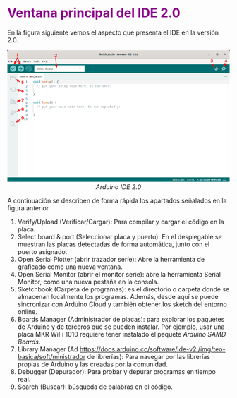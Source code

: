 # <FONT COLOR=#8B008B>Ventana principal del IDE 2.0</font>
En la figura siguiente vemos el aspecto que presenta el IDE en la versión 2.0.

<center>

![Arduino IDE 2.0](../img/IDE/IDE.png)  
*Arduino IDE 2.0*

</center>

A continuación se describen de forma rápida los apartados señalados en la figura anterior.

1. Verify/Upload (Verificar/Cargar): Para compilar y cargar el código en la placa.
2. Select board & port (Seleccionar placa y puerto): En el desplegable se muestran las placas detectadas de forma automática, junto con el puerto asignado.
3. Open Serial Plotter (abrir trazador seríe): Abre la herramienta de graficado como una nueva ventana.
4. Open Serial Monitor (abrir el monitor serie): abre la herramienta Serial Monitor, como una nueva pestaña en la consola.
5. Sketchbook (Carpeta de programas): es el directorio o carpeta donde se almacenan localmente los programas. Además, desde aquí se puede sincronizar con Arduino Cloud y también obtener los sketch del entorno online.
6. Boards Manager (Administrador de placas): para explorar los paquetes de Arduino y de terceros que se pueden instalar. Por ejemplo, usar una placa MKR WiFi 1010 requiere tener instalado el paquete *Arduino SAMD Boards*.
7. Library Manager (Ad https://docs.arduino.cc/software/ide-v2./img/teo-basica/soft/ministrador de librerías): Para navegar por las librerías propias de Arduino y las creadas por la comunidad.
8. Debugger (Depurador): Para probar y depurar programas en tiempo real.
9. Search (Buscar): búsqueda de palabras en el código.
